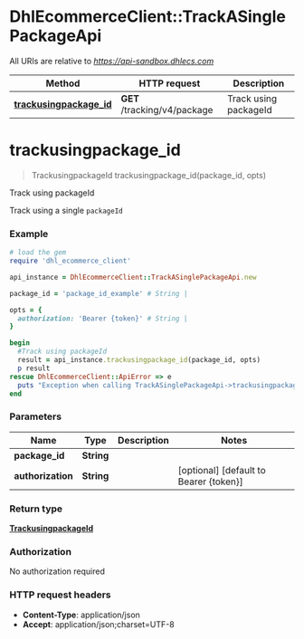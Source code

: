 # DhlEcommerceClient::TrackASinglePackageApi

All URIs are relative to *https://api-sandbox.dhlecs.com*

Method | HTTP request | Description
------------- | ------------- | -------------
[**trackusingpackage_id**](TrackASinglePackageApi.md#trackusingpackage_id) | **GET** /tracking/v4/package | Track using packageId


# **trackusingpackage_id**
> TrackusingpackageId trackusingpackage_id(package_id, opts)

Track using packageId

Track using a single `packageId`

### Example
```ruby
# load the gem
require 'dhl_ecommerce_client'

api_instance = DhlEcommerceClient::TrackASinglePackageApi.new

package_id = 'package_id_example' # String |

opts = {
  authorization: 'Bearer {token}' # String |
}

begin
  #Track using packageId
  result = api_instance.trackusingpackage_id(package_id, opts)
  p result
rescue DhlEcommerceClient::ApiError => e
  puts "Exception when calling TrackASinglePackageApi->trackusingpackage_id: #{e}"
end
```

### Parameters

Name | Type | Description  | Notes
------------- | ------------- | ------------- | -------------
 **package_id** | **String**|  |
 **authorization** | **String**|  | [optional] [default to Bearer {token}]

### Return type

[**TrackusingpackageId**](TrackusingpackageId.md)

### Authorization

No authorization required

### HTTP request headers

 - **Content-Type**: application/json
 - **Accept**: application/json;charset=UTF-8




